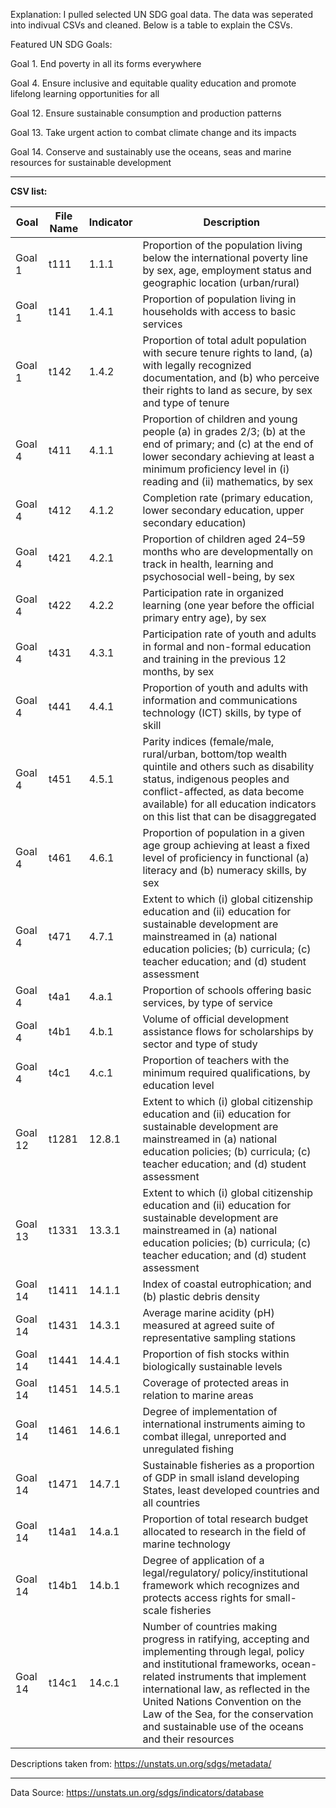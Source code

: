 Explanation: I pulled selected UN SDG goal data. The data was seperated into indivual CSVs and cleaned. Below is a table to explain the CSVs.

Featured UN SDG Goals:

Goal 1. End poverty in all its forms everywhere

Goal 4. Ensure inclusive and equitable quality education and promote lifelong learning opportunities for all

Goal 12. Ensure sustainable consumption and production patterns

Goal 13. Take urgent action to combat climate change and its impacts

Goal 14. Conserve and sustainably use the oceans, seas and marine resources for sustainable development

---
**CSV list:**

|Goal|File Name|Indicator|Description|
|---|---|---|---|
|Goal 1|t111|1.1.1|Proportion of the population living below the international poverty line by sex, age, employment status and geographic location (urban/rural)|
|Goal 1|t141|1.4.1|Proportion of population living in households with access to basic services| 
|Goal 1|t142|1.4.2|Proportion of total adult population with secure tenure rights to land, (a) with legally recognized documentation, and (b) who perceive their rights to land as secure, by sex and type of tenure| 
|Goal 4|t411|4.1.1|Proportion of children and young people (a) in grades 2/3; (b) at the end of primary; and (c) at the end of lower secondary achieving at least a minimum proficiency level in (i) reading and (ii) mathematics, by sex|
|Goal 4|t412|4.1.2|Completion rate (primary education, lower secondary education, upper secondary education)|
|Goal 4|t421|4.2.1|Proportion of children aged 24–59 months who are developmentally on track in health, learning and psychosocial well-being, by sex|
|Goal 4|t422|4.2.2|Participation rate in organized learning (one year before the official primary entry age), by sex|
|Goal 4|t431|4.3.1|Participation rate of youth and adults in formal and non-formal education and training in the previous 12 months, by sex|
|Goal 4|t441|4.4.1|Proportion of youth and adults with information and communications technology (ICT) skills, by type of skill|
|Goal 4|t451|4.5.1|Parity indices (female/male, rural/urban, bottom/top wealth quintile and others such as disability status, indigenous peoples and conflict-affected, as data become available) for all education indicators on this list that can be disaggregated|
|Goal 4|t461|4.6.1|Proportion of population in a given age group achieving at least a fixed level of proficiency in functional (a) literacy and (b) numeracy skills, by sex|
|Goal 4|t471|4.7.1|Extent to which (i) global citizenship education and (ii) education for sustainable development are mainstreamed in (a) national education policies; (b) curricula; (c) teacher education; and (d) student assessment|
|Goal 4|t4a1|4.a.1|Proportion of schools offering basic services, by type of service|
|Goal 4|t4b1|4.b.1|Volume of official development assistance flows for scholarships by sector and type of study|
|Goal 4|t4c1|4.c.1|Proportion of teachers with the minimum required qualifications, by education level|
|Goal 12|t1281|12.8.1|Extent to which (i) global citizenship education and (ii) education for sustainable development are mainstreamed in (a) national education policies; (b) curricula; (c) teacher education; and (d) student assessment|
|Goal 13|t1331|13.3.1|Extent to which (i) global citizenship education and (ii) education for sustainable development are mainstreamed in (a) national education policies; (b) curricula; (c) teacher education; and (d) student assessment|
|Goal 14|t1411|14.1.1|Index of coastal eutrophication; and (b) plastic debris density|
|Goal 14|t1431|14.3.1|Average marine acidity (pH) measured at agreed suite of representative sampling stations|
|Goal 14|t1441|14.4.1|Proportion of fish stocks within biologically sustainable levels|
|Goal 14|t1451|14.5.1|Coverage of protected areas in relation to marine areas|
|Goal 14|t1461|14.6.1|Degree of implementation of international instruments aiming to combat illegal, unreported and unregulated fishing|
|Goal 14|t1471|14.7.1|Sustainable fisheries as a proportion of GDP in small island developing States, least developed countries and all countries|
|Goal 14|t14a1|14.a.1|Proportion of total research budget allocated to research in the field of marine technology|
|Goal 14|t14b1|14.b.1|Degree of application of a legal/regulatory/ policy/institutional framework which recognizes and protects access rights for small-scale fisheries|
|Goal 14|t14c1|14.c.1|Number of countries making progress in ratifying, accepting and implementing through legal, policy and institutional frameworks, ocean-related instruments that implement international law, as reflected in the United Nations Convention on the Law of the Sea, for the conservation and sustainable use of the oceans and their resources|

Descriptions taken from: https://unstats.un.org/sdgs/metadata/

---
Data Source: https://unstats.un.org/sdgs/indicators/database
